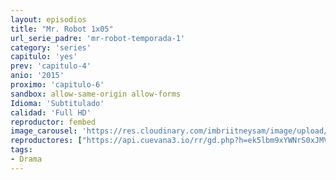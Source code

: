 ```yaml
---
layout: episodios
title: "Mr. Robot 1x05"
url_serie_padre: 'mr-robot-temporada-1'
category: 'series'
capitulo: 'yes'
prev: 'capitulo-4'
anio: '2015'
proximo: 'capitulo-6'
sandbox: allow-same-origin allow-forms
Idioma: 'Subtitulado'
calidad: 'Full HD'
reproductor: fembed
image_carousel: 'https://res.cloudinary.com/imbriitneysam/image/upload/v1546988731/robot1-poster-min.jpg'
reproductores: ["https://api.cuevana3.io/rr/gd.php?h=ek5lbm9xYWNrS0xJMVp5b21KREk0dFBLbjVkaHhkRGdrOG1jbnBpUnhhS1Z0b2xvaU1xVzZLM2JtSHAwcktyU3M5Q1dYNk96MHNLY2tLU2NoYVNSMU5pU3FadVkyUT09"]
tags:
- Drama
---
```












